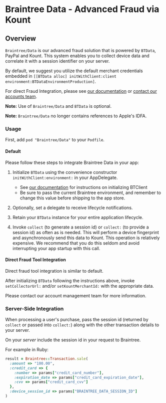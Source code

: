 # Braintree Data - Advanced Fraud via Kount

## Overview

`Braintree/Data` is our advanced fraud solution that is powered by `BTData`, PayPal and Kount. This system enables you to collect device data and correlate it with a session identifier on your server.

By default, we suggest you utilize the default merchant credentials embedded in `[[BTData alloc] initWithClient:client environment:BTDataEnvironmentProduction]`.

For direct Fraud Integration, please see [our documentation](https://www.braintreepayments.com/docs/general/fraud_tools#direct_fraud_tool_integration) or [contact our accounts team](accounts@braintreepayments.com).

**Note:** Use of `Braintree/Data` and `BTData` is optional. 

**Note:** `Braintree/Data` no longer contains references to Apple's IDFA.

### Usage

First, add `pod "Braintree/Data"` to your `Podfile`.

#### Default

Please follow these steps to integrate Braintree Data in your app:

1. Initialize `BTData` using the convenience constructor `initWithClient:environment:` in your AppDelegate.
    * See [our documentation](https://developers.braintreepayments.com/ios/start/hello-client) for instructions on initializing BTClient
    * Be sure to pass the current Braintree environment, and remember to change this value before shipping to the app store.

2. Optionally, set a delegate to receive lifecycle notifications.

2. Retain your `BTData` instance for your entire application lifecycle.

3. Invoke `collect` (to generate a session id) or `collect:` (to provide a session id) as often as is needed. This will perform a device fingerprint and asynchronously send this data to Kount. This operation is relatively expensive. We recommend that you do this seldom and avoid interrupting your app startup with this call.

#### Direct Fraud Tool Integration

Direct fraud tool integration is similar to default.

After initializing `BTData` following the instructions above, invoke `setCollectorUrl:` and/or `setKountMerchantId:` with the appropriate data.

Please contact our account management team for more information.

### Server-Side Integration

When processing a user's purchase, pass the session id (returned by `collect` or passed into `collect:`) along with the other transaction details to your server. 

On your *server* include the session id in your request to Braintree.

For example in Ruby:

```ruby
result = Braintree::Transaction.sale(
  :amount => "100.00",
  :credit_card => {
    :number => params["credit_card_number"],
    :expiration_date => params["credit_card_expiration_date"],
    :cvv => params["credit_card_cvv"]
  },
  :device_session_id => params["BRAINTREE_DATA_SESSION_ID"]
)
```
